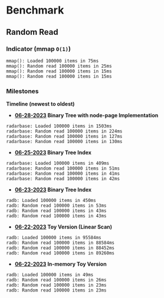 # Benchmark

## Random Read

### Indicator (mmap `O(1)`)
```                               
mmap(): Loaded 100000 items in 75ms
mmap(): Random read 100000 items in 25ms
mmap(): Random read 100000 items in 15ms
mmap(): Random read 100000 items in 15ms
```

### Milestones

**Timeline (newest to oldest)**

* **[06-28-2023](https://github.com/weids-dev/radarbase/commit/fa52bd2629503123fd3634e62bbc98dd239de250) Binary Tree with node-page Implementation**
```
radarbase: Loaded 100000 items in 1503ms
radarbase: Random read 100000 items in 224ms
radarbase: Random read 100000 items in 127ms
radarbase: Random read 100000 items in 130ms
```

* **[06-25-2023](https://github.com/weids-dev/radarbase/commit/df81f1e14c117ecd801cc16668ef7c8883f183b7) Binary Tree Index** 
```
radarbase: Loaded 100000 items in 409ms
radarbase: Random read 100000 items in 51ms
radarbase: Random read 100000 items in 41ms
radarbase: Random read 100000 items in 42ms
```

* **[06-23-2023](https://github.com/weids-dev/radarbase/commit/909ca5743f37e8e1b3e7c51affd9c9d01673d85f) Binary Tree Index**
```
radb: Loaded 100000 items in 450ms
radb: Random read 100000 items in 53ms
radb: Random read 100000 items in 43ms
radb: Random read 100000 items in 43ms
```

* **[06-22-2023](https://github.com/weids-dev/radarbase/commit/f588965274909ee273edcad1f0112988efbda46b) Toy Version (Linear Scan)**
```
radb: Loaded 100000 items in 95584ms
radb: Random read 100000 items in 88584ms
radb: Random read 100000 items in 88452ms
radb: Random read 100000 items in 89260ms
```

* **[06-22-2023](https://github.com/weids-dev/radarbase/commit/6717f275bb5cad2443cf67d4f3be76f77633945b) In-memory Toy Version**
```
radb: Loaded 100000 items in 49ms
radb: Random read 100000 items in 26ms
radb: Random read 100000 items in 23ms
radb: Random read 100000 items in 23ms
```
